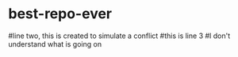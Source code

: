 # best-repo-ever
#line two, this is created to simulate a conflict
#this is line 3
#I don't understand what is going on